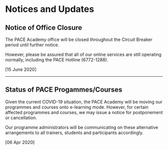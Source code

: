 # Notices and Updates

## Notice of Office Closure

The PACE Academy office will be closed throughout the Circuit Breaker period until further notice.

However, please be assured that all of our online services are still operating normally, including the PACE Hotline (6772-1288).

[15 June 2020]

----------------------

## Status of PACE Progammes/Courses

Given the current COVID-19 situation, the PACE Academy will be moving our programmes and courses onto e-learning mode. However, for certain affected programmes and courses, we may issue a notice for postponement or cancellation.

Our programme administrators will be communicating on these alternative arrangements to all trainers, students and participants accordingly.

[06 Apr 2020]
